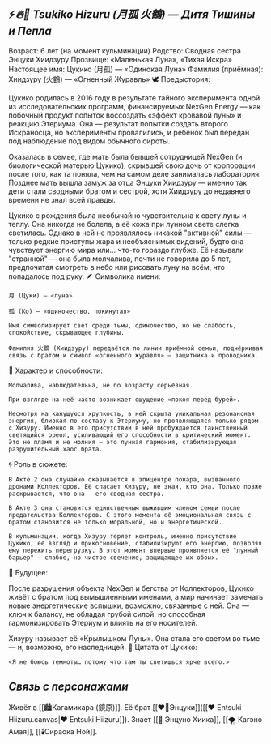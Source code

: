 ## ⚡***🔥🌙 Tsukiko Hizuru (月孤 火鶴) — Дитя Тишины и Пепла***

Возраст: 6 лет (на момент кульминации)
Родство: Сводная сестра Энцуки Хиидзуру
Прозвище: «Маленькая Луна», «Тихая Искра»
Настоящее имя: Цукико (月孤) — «Одинокая Луна»
Фамилия (приёмная): Хиидзуру (火鶴) — «Огненный Журавль»
🕊️ Предыстория:

Цукико родилась в 2016 году в результате тайного эксперимента одной из исследовательских программ, финансируемых NexGen Energy — как побочный продукт попыток воссоздать «эффект кровавой луны» и реакцию Этериума. Она — результат попытки создать второго Искраносца, но эксперименты провалились, и ребёнок был передан под наблюдение под видом обычного сироты.

Оказалась в семье, где мать была бывшей сотрудницей NexGen (и биологической матерью Цукико), скрывшей свою дочь от корпорации после того, как та поняла, чем на самом деле занималась лаборатория. Позднее мать вышла замуж за отца Энцуки Хиидзуру — именно так дети стали сводными братом и сестрой, хотя Хиидзуру до недавнего времени не знал всей правды.

Цукико с рождения была необычайно чувствительна к свету луны и теплу. Она никогда не болела, а её кожа при лунном свете слегка светилась. Однако в ней не проявлялось никакой "активной" силы — только редкие приступы жара и необъяснимых видений, будто она чувствует энергию мира или... что-то гораздо глубже. Её называли "странной" — она была молчалива, почти не говорила до 5 лет, предпочитая смотреть в небо или рисовать луну на всём, что попадалось под руку.
🪶 Символика имени:

    月 (Цуки) — «луна»

    孤 (Ко) — «одиночество, покинутая»

    Имя символизирует свет среди тьмы, одиночество, но не слабость, спокойствие, скрывающее глубины.

    Фамилия 火鶴 (Хиидзуру) передаётся по линии приёмной семьи, подчёркивая связь с братом и символ «огненного журавля» — защитника и проводника.

🧠 Характер и способности:

    Молчалива, наблюдательна, не по возрасту серьёзная.

    При взгляде на неё часто возникает ощущение «покоя перед бурей».

    Несмотря на кажущуюся хрупкость, в ней скрыта уникальная резонансная энергия, близкая по составу к Этериуму, но проявляющаяся только рядом с Хизуру. Именно в его присутствии в ней пробуждается таинственный светящийся ореол, усиливающий его способности в критический момент. Это не пламя и не молния — это лунная гармония, стабилизирующая разрушительный хаос брата.

🌀 Роль в сюжете:

    В Акте 2 она случайно оказывается в эпицентре пожара, вызванного дронами Коллекторов. Её спасает Хизуру, не зная, кто она. Только позже раскрывается, что она — его сводная сестра.

    В Акте 3 она становится единственным выжившим членом семьи после предательства Коллекторов. С этого момента её эмоциональная связь с братом становится не только моральной, но и энергетической.

    В кульминации, когда Хизуру теряет контроль, именно присутствие Цукико, её взгляд и прикосновение, стабилизируют его энергию, позволяя ему пережить перегрузку. В этот момент впервые проявляется её "лунный барьер" — слабое, но чистое свечение, защищающее их обоих.

🔮 Будущее:

После разрушения объекта NexGen и бегства от Коллекторов, Цукико живёт с братом под вымышленными именами, а мир начинает замечать новые энергетические вспышки, возможно, связанные с ней. Она — ключ к балансу, не обладая грубой силой, но способная гармонизировать Этериум и влиять на его носителей.

Хизуру называет её «Крылышком Луны». Она стала его светом во тьме — и, возможно, его наследницей.
💬 Цитата от Цукико:

    «Я не боюсь темноты… потому что там ты светишься ярче всего.»



## ***Cвязь с персонажами***

Живёт в [[🏙️Кагамихара (鏡原)]]. Её брат [[❤️‍🔥Энцуки]]([[❤️ Entsuki Hiizuru.canvas|❤️ Entsuki Hiizuru]]). Знает [[🎀 Энцуно Хиика]], [[🌪️ Кагэно Амая]], [[🕯️Сираока Ной]].